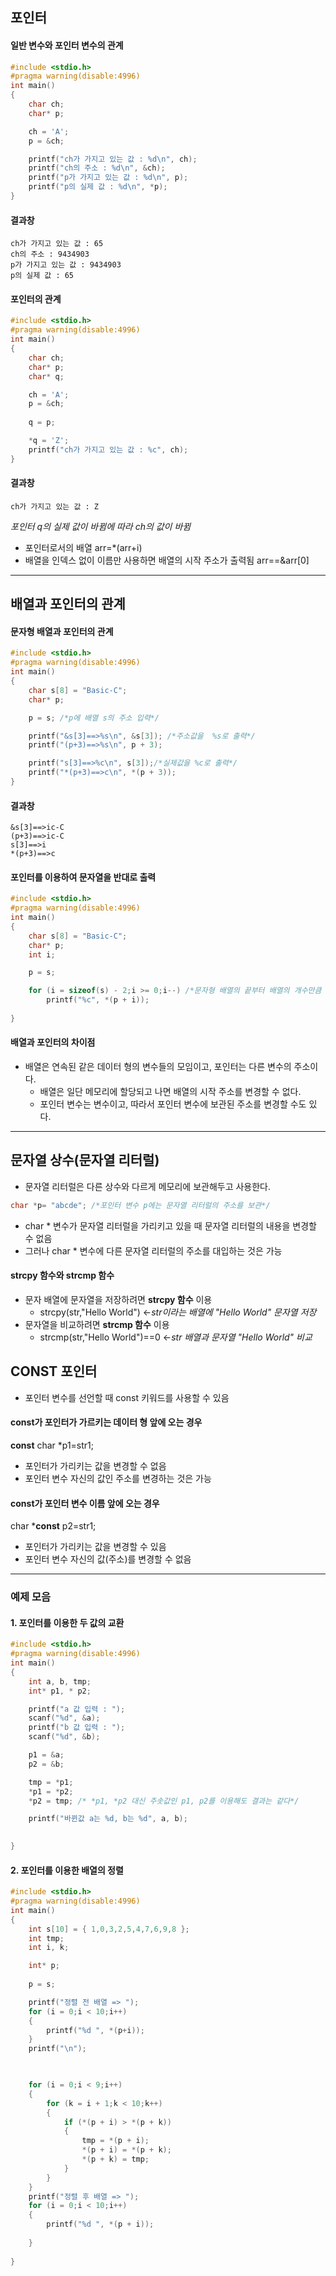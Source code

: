 ## 포인터
#### 일반 변수와 포인터 변수의 관계
```C
#include <stdio.h>
#pragma warning(disable:4996)
int main()
{
	char ch;
	char* p;

	ch = 'A';
	p = &ch;

	printf("ch가 가지고 있는 값 : %d\n", ch);
	printf("ch의 주소 : %d\n", &ch);
	printf("p가 가지고 있는 값 : %d\n", p);
	printf("p의 실제 값 : %d\n", *p);
}
```
#### 결과창
```
ch가 가지고 있는 값 : 65
ch의 주소 : 9434903
p가 가지고 있는 값 : 9434903
p의 실제 값 : 65
```

#### 포인터의 관계
```C
#include <stdio.h>
#pragma warning(disable:4996)
int main()
{
	char ch;
	char* p;
	char* q;

	ch = 'A';
	p = &ch;
	
	q = p;

	*q = 'Z';
	printf("ch가 가지고 있는 값 : %c", ch);
}
```

#### 결과창
```
ch가 가지고 있는 값 : Z
```
_포인터 q의 실제 값이 바뀜에 따라 ch의 값이 바뀜_

* 포인터로서의 배열 arr=*(arr+i)
* 배열을 인덱스 없이 이름만 사용하면 배열의 시작 주소가 출력됨 arr==&arr[0]

***
## 배열과 포인터의 관계
#### 문자형 배열과 포인터의 관계
```C
#include <stdio.h>
#pragma warning(disable:4996)
int main()
{
	char s[8] = "Basic-C";
	char* p;

	p = s; /*p에 배열 s의 주소 입력*/

	printf("&s[3]==>%s\n", &s[3]); /*주소값을  %s로 출력*/
	printf("(p+3)==>%s\n", p + 3);

	printf("s[3]==>%c\n", s[3]);/*실제값을 %c로 출력*/
	printf("*(p+3)==>c\n", *(p + 3));
}
```
#### 결과창
```
&s[3]==>ic-C  
(p+3)==>ic-C  
s[3]==>i
*(p+3)==>c
```
#### 포인터를 이용하여 문자열을 반대로 출력
```C
#include <stdio.h>
#pragma warning(disable:4996)
int main()
{
	char s[8] = "Basic-C";
	char* p;
	int i;

	p = s;

	for (i = sizeof(s) - 2;i >= 0;i--) /*문자형 배열의 끝부터 배열의 개수만큼 반복*/
		printf("%c", *(p + i));
	
}
```
#### 배열과 포인터의 차이점
+ 배열은 연속된 같은 데이터 형의 변수들의 모임이고, 포인터는 다른 변수의 주소이다.
  + 배열은 일단 메모리에 할당되고 나면 배열의 시작 주소를 변경할 수 없다.
  + 포인터 변수는 변수이고, 따라서 포인터 변수에 보관된 주소를 변경할 수도 있다.
  
***
## 문자열 상수(문자열 리터럴)
* 문자열 리터럴은 다른 상수와 다르게 메모리에 보관해두고 사용한다.
```C
char *p= "abcde"; /*포인터 변수 p에는 문자열 리터럴의 주소를 보관*/
```
* char * 변수가 문자열 리터럴을 가리키고 있을 때 문자열 리터럴의 내용을 변경할 수 없음
* 그러나 char * 변수에 다른 문자열 리터럴의 주소를 대입하는 것은 가능

#### strcpy 함수와 strcmp 함수
* 문자 배열에 문자열을 저장하려면 **strcpy 함수** 이용
  * strcpy(str,"Hello World") <-_str이라는 배열에 "Hello World" 문자열 저장_
* 문자열을 비교하려면 **strcmp 함수** 이용
  * strcmp(str,"Hello World")==0 <-_str 배열과 문자열 "Hello World" 비교_

## CONST 포인터
* 포인터 변수를 선언할 때 const 키워드를 사용할 수 있음
#### const가 포인터가 가르키는 데이터 형 앞에 오는 경우
**const** char *p1=str1;
* 포인터가 가리키는 값을 변경할 수 없음
* 포인터 변수 자신의 값인 주소를 변경하는 것은 가능
#### const가 포인터 변수 이름 앞에 오는 경우
char ***const** p2=str1;
* 포인터가 가리키는 값을 변경할 수 있음
* 포인터 변수 자신의 값(주소)를 변경할 수 없음
***
### 예제 모음
#### 1. 포인터를 이용한 두 값의 교환
```C
#include <stdio.h>
#pragma warning(disable:4996)
int main()
{
	int a, b, tmp;
	int* p1, * p2;

	printf("a 값 입력 : ");
	scanf("%d", &a);
	printf("b 값 입력 : ");
	scanf("%d", &b);

	p1 = &a;
	p2 = &b;

	tmp = *p1;
	*p1 = *p2;
	*p2 = tmp; /* *p1, *p2 대신 주솟값인 p1, p2를 이용해도 결과는 같다*/

	printf("바뀐값 a는 %d, b는 %d", a, b);

	
}
```
#### 2. 포인터를 이용한 배열의 정렬
```C
#include <stdio.h>
#pragma warning(disable:4996)
int main()
{
	int s[10] = { 1,0,3,2,5,4,7,6,9,8 };
	int tmp;
	int i, k;

	int* p;
	
	p = s;

	printf("정렬 전 배열 => ");
	for (i = 0;i < 10;i++)
	{
		printf("%d ", *(p+i));
	}
	printf("\n");

	

	for (i = 0;i < 9;i++)
	{
		for (k = i + 1;k < 10;k++)
		{
			if (*(p + i) > *(p + k))
			{
				tmp = *(p + i);
				*(p + i) = *(p + k);
				*(p + k) = tmp;
			}
		}
	}
	printf("정렬 후 배열 => ");
	for (i = 0;i < 10;i++)
	{
		printf("%d ", *(p + i));
	
	}
	
}
```



